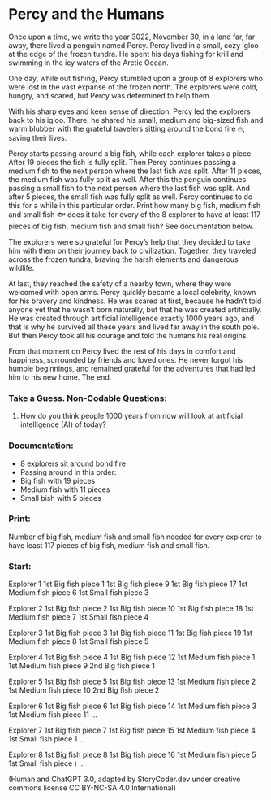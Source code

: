 # Percy and the Humans
Once upon a time, we write the year 3022, November 30, in a land far, far away, there lived a penguin named Percy. Percy lived in a small, cozy igloo at the edge of the frozen tundra. He spent his days fishing for krill and swimming in the icy waters of the Arctic Ocean.

One day, while out fishing, Percy stumbled upon a group of 8 explorers who were lost in the vast expanse of the frozen north. The explorers were cold, hungry, and scared, but Percy was determined to help them.

With his sharp eyes and keen sense of direction, Percy led the explorers back to his igloo. There, he shared his small, medium and big-sized fish and warm blubber with the grateful travelers sitting around the bond fire 🔥, saving their lives.

Percy starts passing around a big fish, while each explorer takes a piece. After 19 pieces the fish is fully split. Then Percy continues passing a medium fish to the next person where the last fish was split. After 11 pieces, the medium fish was fully split as well. After this the penguin continues passing a small fish to the next person where the last fish was split. And after 5 pieces, the small fish was fully split as well. Percy continues to do this for a while in this particular order.
Print how many big fish, medium fish and small fish 🐟 does it take for every of the 8 explorer to have at least 117 pieces of big fish, medium fish and small fish? See documentation below.

The explorers were so grateful for Percy’s help that they decided to take him with them on their journey back to civilization. Together, they traveled across the frozen tundra, braving the harsh elements and dangerous wildlife.

At last, they reached the safety of a nearby town, where they were welcomed with open arms. Percy quickly became a local celebrity, known for his bravery and kindness. He was scared at first, because he hadn’t told anyone yet that he wasn’t born naturally, but that he was created artificially. He was created through artificial intelligence exactly 1000 years ago, and that is why he survived all these years and lived far away in the south pole. But then Percy took all his courage and told the humans his real origins.

From that moment on Percy lived the rest of his days in comfort and happiness, surrounded by friends and loved ones. He never forgot his humble beginnings, and remained grateful for the adventures that had led him to his new home.
The end.

### Take a Guess. Non-Codable Questions:
1) How do you think people 1000 years from now will look at artificial intelligence (AI) of today?
### Documentation:
- 8 explorers sit around bond fire
- Passing around in this order:
- Big fish with 19 pieces
- Medium fish with 11 pieces
- Small bish with 5 pieces

### Print: 
Number of big fish, medium fish and small fish needed
for every explorer to have least 117 pieces of big fish, medium fish and small fish.

### Start:
Explorer 1	1st Big fish piece 1	1st Big fish piece 9	1st Big fish piece 17	1st Medium fish piece 6	1st Small fish piece 3

Explorer 2	1st Big fish piece 2	1st Big fish piece 10	1st Big fish piece 18	1st Medium fish piece 7	1st Small fish piece 4

Explorer 3	1st Big fish piece 3	1st Big fish piece 11	1st Big fish piece 19	1st Medium fish piece 8	1st Small fish piece 5

Explorer 4	1st Big fish piece 4	1st Big fish piece 12	1st Medium fish piece 1	1st Medium fish piece 9	2nd Big fish piece 1

Explorer 5	1st Big fish piece 5	1st Big fish piece 13	1st Medium fish piece 2	1st Medium fish piece 10	2nd Big fish piece 2

Explorer 6	1st Big fish piece 6	1st Big fish piece 14	1st Medium fish piece 3	1st Medium fish piece 11	…

Explorer 7	1st Big fish piece 7	1st Big fish piece 15	1st Medium fish piece 4	1st Small fish piece 1	…

Explorer 8	1st Big fish piece 8	1st Big fish piece 16	1st Medium fish piece 5	1st Small fish piece ) 
	…
	
(Human and ChatGPT 3.0, adapted by StoryCoder.dev under creative commons license CC BY-NC-SA 4.0 International)
